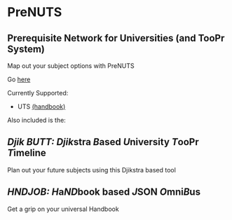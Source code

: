 # PreNUTS
## Prerequisite Network for Universities (and TooPr System)

Map out your subject options with PreNUTS

Go [here](itsjustmustafa.github.io/PreNUTS)

Currently Supported:
- UTS [(handbook)](http://www.handbook.uts.edu.au/)

Also included is the:
## _Djik BUTT:_ *Djik*stra *B*ased *U*niversity *T*ooPr *T*imeline

Plan out your future subjects using this Djikstra based tool

## _HNDJOB:_ *H*a*ND*book based *J*SON *O*mni*B*us

Get a grip on your universal Handbook

